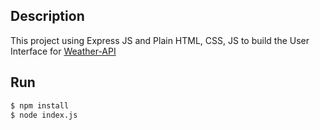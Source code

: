 ## Description

This project using Express JS and Plain HTML, CSS, JS to build the User Interface for [Weather-API](https://github.com/hnminhhuy/GoldenOwl-WeatherApp-API)

## Run

```bash
$ npm install
$ node index.js
```